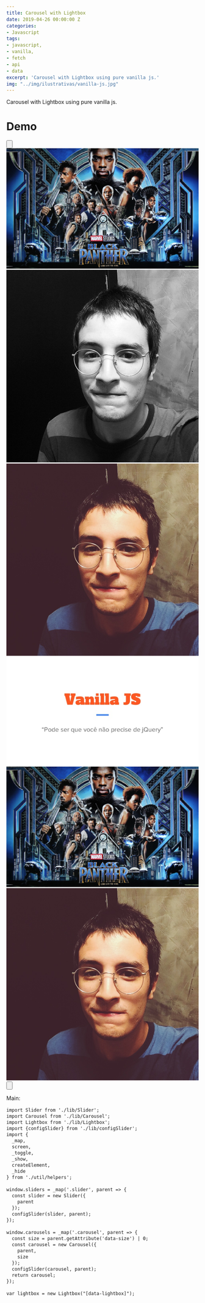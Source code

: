 ```yaml
---
title: Carousel with Lightbox
date: 2019-04-26 00:00:00 Z
categories:
- Javascript
tags:
- javascript,
- vanilla,
- fetch
- api
- data
excerpt: 'Carousel with Lightbox using pure vanilla js.'
img: "../img/ilustrativas/vanilla-js.jpg"
---
```


Carousel with Lightbox using pure vanilla js.

<h1>Demo</h1>
<div class="container-carousel">
    <section data-grid="row center" class="page-content">
        <button type="button" data-btn="link" data-control="#oculos-sol" class="icon" data-action="prev">
            <svg xmlns="https://www.w3.org/2000/svg" viewbox="0 0 129 129">
                <path d="M88.6 121.3c.8.8 1.8 1.2 2.9 1.2s2.1-.4 2.9-1.2c1.6-1.6 1.6-4.2 0-5.8l-51-51 51-51c1.6-1.6 1.6-4.2 0-5.8s-4.2-1.6-5.8 0l-54 53.9c-1.6 1.6-1.6 4.2 0 5.8l54 53.9z" />
            </svg>
        </button>
        <section id="oculos-sol" class="carousel" data-size="3" data-grid="row center justify" data-options="">
            <div class="img slide">
                <img data-lightbox src="../img/ilustrativas/black-panther.jpg" />
            </div>
            <div class="img slide">
                <img data-lightbox src="../img/ilustrativas/profile-2.JPG" />
            </div>
            <div class="img slide">
                <img data-lightbox src="../img/ilustrativas/profile.JPG" />
            </div>
            <div class="img slide">
                <img data-lightbox src="../img/ilustrativas/vanilla-js.jpg" />
            </div>
            <div class="img slide">
                <img data-lightbox src="../img/ilustrativas/black-panther.jpg" />
            </div>
            <div class="img slide">
                <img data-lightbox src="../img/ilustrativas/profile.jpg" />
            </div>
        </section>
        <button type="button" data-btn="link" data-control="#oculos-sol" class="icon" data-action="next">
            <svg xmlns="https://www.w3.org/2000/svg" viewbox="0 0 129 129">
                <path d="M40.4 121.3c-.8.8-1.8 1.2-2.9 1.2s-2.1-.4-2.9-1.2c-1.6-1.6-1.6-4.2 0-5.8l51-51-51-51c-1.6-1.6-1.6-4.2 0-5.8 1.6-1.6 4.2-1.6 5.8 0l53.9 53.9c1.6 1.6 1.6 4.2 0 5.8l-53.9 53.9z" />
            </svg>
        </button>
    </section>
</div>

Main:

```javacript
import Slider from './lib/Slider';
import Carousel from './lib/Carousel';
import Lightbox from './lib/Lightbox';
import {configSlider} from './lib/configSlider';
import {
  _map,
  screen,
  _toggle,
  _show,
  createElement,
  _hide
} from './util/helpers';

window.sliders = _map('.slider', parent => {
  const slider = new Slider({
    parent
  });
  configSlider(slider, parent);
});

window.carousels = _map('.carousel', parent => {
  const size = parent.getAttribute('data-size') | 0;
  const carousel = new Carousel({
    parent,
    size
  });
  configSlider(carousel, parent);
  return carousel;
});

var lightbox = new Lightbox("[data-lightbox]");
```

<!-- <div data-grid="small-spacing row">
    <a data-btn data-target="slider" class="active">Slider.js</a>
    <a data-btn data-target="carousel" class="">Carousel.js</a>
    <a data-btn data-target="lightbox" class="">Lighbox.js</a>
    <a data-btn data-target="config-slider" class="">configSlider.js</a>
</div>
<section>
    <div data-tab="slider">
        <pre>
            <code>
                export default class Slider {

                    constructor(config) {
                    this.type = 'Slider';
                    if (!(this instanceof Slider)) return new Slider(config);

                    this.parent = config.parent || document.querySelector(config.parentSelector || '.slider');
                    if (!this.parent) throw '[SLIDER]: Container não encontrado.';

                    this.childSelector = config.childSelector || '.slide';
                    if (!this.children.length) throw '[SLIDER]: Slides não encontrados.';

                    this.index = 0;
                    this.duration = config.duration || 3000;
                    this.parent.classList.add('set');
                    this.compose();
                    }

                    get children() {
                    return Array.prototype.slice.call(this.parent.querySelectorAll(this.childSelector));
                    }

                    get length() {
                    return this.children.length;
                    }

                    forEach(fn) {
                    return this.children.forEach(fn);
                    }

                    map(fn) {
                    return this.children.map(fn);
                    }

                    filter(fn) {
                    return this.children.filter(fn);
                    }

                    find(fn) {
                    return this.children.find(fn);
                    }

                    compose() {
                    var nextIndex, prevIndex;
                    prevIndex = this.index > 0 ? this.index - 1 : this.children.length - 1;
                    nextIndex = this.index < this.children.length - 1 ? this.index + 1 : 0;
                    this.forEach((el, i) => {
                        el.classList.remove('prev');
                        el.classList.remove('current');
                        el.classList.remove('next');
                        if (i === prevIndex) el.classList.add('prev');
                        if (i === nextIndex) el.classList.add('next');
                        if (i === this.index) el.classList.add('current');
                    });
                    return this;
                    }

                    play() {
                    var that;
                    that = this;
                    this.playingStateID = setInterval(function () {
                        return that.next();
                    }, this.duration);
                    this.isPlaying = true;
                    return this;
                    }

                    pause() {
                    clearInterval(this.playingStateID);
                    this.isPlaying = false;
                    return this;
                    }

                    playpause() {
                    if (this.isPlaying) {
                        return this.pause();
                    } else {
                        return this.play();
                    }
                    }

                    prev() {
                    var playingState;
                    if (this.index > 0) {
                        this.index--;
                    } else {
                        this.index = this.children.length - 1;
                    }
                    playingState = this.isPlaying;
                    if (playingState) {
                        this.pause();
                    }
                    this.compose();
                    if (playingState) {
                        return this.play();
                    }
                    }

                    next() {
                    var playingState;
                    if (this.index < this.children.length - 1) {
                        this.index++;
                    } else {
                        this.index = 0;
                    }
                    playingState = this.isPlaying;
                    if (playingState) {
                        this.pause();
                    }
                    this.compose();
                    if (playingState) {
                        return this.play();
                    }
                    }

                    goTo(index) {
                    this.index = index;
                    return this.compose();
                    }

                    on(event, fn) {
                    this.parent.addEventListener(event, fn);
                    return this;
                    }

                    off(event, fn) {
                    this.parent.removeEventListener(event, fn);
                    return this;
                    }

                    inspect(collapsed) {
                    console[collapsed === true ? 'groupCollapsed' : 'group'](this.type);
                    console.table(
                        Object.keys(this).map(key => {
                        return {
                            prop: key,
                            value: this[key],
                            type: typeof this[key]
                        }
                        })
                    );
                    console.log(this.parent);
                    console.log(this.children);
                    console.warn(Date.now().toString());
                    console.groupEnd(this.type);

                    return this;
                    }

                }                
            </code>
        </pre>
    </div>
    <div data-tab="carousel" hidden>
        <pre><code>
            import Slider from './Slider';

            export default class Carousel extends Slider {

            constructor(config) {
                config.parentSelector = config.parentSelector || '.carousel';
                super(config);
                this.type = 'Carousel';
                this.size = config.size | 0;
                this.compose();
            }

            compose() {
                const position = this.index + 1;
                this.forEach((slide, i) => {
                let itemOrder = i - position + 1;
                if (itemOrder < 0) itemOrder = this.length - position + i + 1;
                slide.setAttribute('data-order', itemOrder);

                slide.classList.remove('prev');
                slide.classList.remove('current');
                slide.classList.remove('next');
                slide.classList.remove('will-go-prev');
                slide.classList.remove('will-go-next');

                if (this.size) {
                    const className =
                    this.length <= this.size ? 'current' :
                    itemOrder > -1 && itemOrder < this.size ? 'current' :
                    itemOrder === -1 || itemOrder === this.length - 1 ? 'prev' :
                    itemOrder === this.size ? 'next' :
                    '';
                    if (!className) return this;
                    slide.classList.add(className);
                    slide.style.order = itemOrder;
                }

                if (this.dir) {
                    const animClassName = 'will-go-' + this.dir;
                    slide.classList.add(animClassName);
                    slide.addEventListener("webkitAnimationEnd", function() {
                    removeWillRenderClass(slide, animClassName);
                    });
                    slide.addEventListener("animationend", function() {
                    removeWillRenderClass(slide, animClassName);
                    });

                }
                });

                function removeWillRenderClass(slide, className) {
                slide.classList.remove(className);
                }

                return this;
            }

            prev() {
                this.dir = 'prev';
                return super.prev();
            }

            next() {
                this.dir = 'next';
                return super.next();
            }

            goTo(index) {
                this.dir = index > this.index ? 'next' : 'prev';
                return super.goTo(index);
            }

            }
        </pre>
        </code>
    </div>
    <div data-tab="lightbox" hidden>
        <pre><code>
        import {
            createElement
        } from '../util/helpers';

        export default class Lightbox {
            constructor(selector) {
                this.selector = selector;
                this.container = document.querySelector('.lightbox-container') || createElement('div', {
                    className: 'lightbox-container',
                    dataset: {
                        modal: '',
                        grid: 'center',
                    }
                })
                this.container.appendChild(this.prev);
                this.container.appendChild(this.wrapper);
                this.container.appendChild(this.next);
                //this.container.appendChild(this.closeButton);

                this.container.parentElement || document.body.appendChild(this.container);

                this.index = 0;
                this.wrapper.appendChild(this.closeButton);
                this.wrapper.appendChild(this.img);
                this.items.forEach((img, i) => {
                    img.addEventListener('click', () => {
                        this.show(i);
                    });
                })
            }
            get wrapper() {
                return this.container.querySelector('.lightbox-wrapper') || createElement('div', {
                    className: 'lightbox-wrapper',
                    dataset: {
                        cell: 'shrink',
                        grid: 'column'
                    }
                })
            }
            get prev() {
                return this.container.querySelector('.lightbox-prev') || createElement('button', {
                    className: 'lightbox-prev',
                    innerHTML: '<svg xmlns="https://www.w3.org/2000/svg" viewbox="0 0 129 129"><path d="M88.6 121.3c.8.8 1.8 1.2 2.9 1.2s2.1-.4 2.9-1.2c1.6-1.6 1.6-4.2 0-5.8l-51-51 51-51c1.6-1.6 1.6-4.2 0-5.8s-4.2-1.6-5.8 0l-54 53.9c-1.6 1.6-1.6 4.2 0 5.8l54 53.9z" /></svg>',
                    dataset: {
                        btn: 'link'
                    },
                    events: {
                        click: () => this.goPrev()
                    }
                });
            }
            get next() {
                return this.container.querySelector('.lightbox-next') || createElement('button', {
                    className: 'lightbox-next',
                    innerHTML: '<svg xmlns="https://www.w3.org/2000/svg" viewbox="0 0 129 129"><path d="M40.4 121.3c-.8.8-1.8 1.2-2.9 1.2s-2.1-.4-2.9-1.2c-1.6-1.6-1.6-4.2 0-5.8l51-51-51-51c-1.6-1.6-1.6-4.2 0-5.8 1.6-1.6 4.2-1.6 5.8 0l53.9 53.9c1.6 1.6 1.6 4.2 0 5.8l-53.9 53.9z" /></svg>',
                    dataset: {
                        btn: 'link'
                    },
                    events: {
                        click: () => this.goNext(),
                    }
                });
            }
            get closeButton() {
                return this.container.querySelector('.lightbox-close') || createElement('button', {
                    className: 'lightbox-close',
                    innerHTML: '<svg xmlns="https://www.w3.org/2000/svg" viewbox="0 0 512 512"><path fill="#fff" d="M505.943 6.058c-8.077-8.077-21.172-8.077-29.249 0L6.058 476.693c-8.077 8.077-8.077 21.172 0 29.249A20.612 20.612 0 0 0 20.683 512a20.614 20.614 0 0 0 14.625-6.059L505.943 35.306c8.076-8.076 8.076-21.171 0-29.248z"/><path fill="#fff" d="M505.942 476.694L35.306 6.059c-8.076-8.077-21.172-8.077-29.248 0-8.077 8.076-8.077 21.171 0 29.248l470.636 470.636a20.616 20.616 0 0 0 14.625 6.058 20.615 20.615 0 0 0 14.624-6.057c8.075-8.078 8.075-21.173-.001-29.25z"/></svg>',
                    dataset: {
                        btn: 'link',
                        cell: 'shrink end'
                    },
                    events: {
                        click: () => this.close()
                    }
                })
            }

            get items() {
                var domNodes = document.querySelectorAll(this.selector);
                return Array.prototype.slice.call(domNodes);
            }

            get img() {
                return this.wrapper.querySelector('.lightbox-img') || createElement('img', {
                    className: 'lightbox-img',
                });
            }

            open() {
                this.container.classList.add('target')
            }
            close() {
                this.container.classList.remove('target')
            }

            show(index) {
                this.index = index;
                const img = this.items[index];
                const src = img.getAttribute('data-lightbox') ? img.getAttribute('data-lightbox') : img.src;
                this.img.src = src;
                this.open();
            }

            goPrev() {
                let index = this.index - 1;
                if (index < 0) {
                    index = this.items.length - 1;
                }
                this.show(index);
            }
            goNext() {
                console.log(this);
                let index = this.index + 1;
                if (index >= this.items.length) {
                    index = 0;
                }        
                this.show(index);
            }
        }        
        </code></pre>
    </div>
    <div data-tab="config-slider" hidden>
        <pre><code>
        import {
            _map
        } from '../util/helpers';

        const sliderOptions = {
            autoplay: slider => {
            slider
                .play()
                .on('mouseover', () => slider.pause())
                .on('mouseout', () => slider.play());
            }
        };
        export function configSlider(slider, parent) {
            const first = parent.getAttribute('data-first') | 0;
            if (first) {
            slider.goTo(first);
            }
            const options = parent.hasAttribute('data-options') ? parent.getAttribute('data-options').split(' ') : [];
            options.forEach(option => sliderOptions[option] && sliderOptions[option](slider));

            const sliderCallbacks = {
            openOnMobile: () => {
                if (screen().width > 600) return;
                const first = slider.find(slide => slide.getAttribute('data-order') === '0');
                if (!first) return;
                const btn = first.querySelector('.info-img a[href^="javascript:"]');
                if (!btn) return;
                btn.click();
            }
            };

            _map('[data-control]', control => {
            const target = control.getAttribute('data-control');
            const targetElement = target ? document.querySelector(target) : null;

            if (targetElement && targetElement === slider.parent) {
                const action = control.getAttribute('data-action');
                if ((action === 'prev' || action === 'next') && (slider.size >= slider.length)) {
                control.setAttribute('data-oversize', true);
                }
                const actionData = control.getAttribute('data-params');
                const params = actionData ? actionData.split(',') : null;
                const callback = control.getAttribute('data-callback');
                if (action && slider[action] instanceof Function) {
                control.addEventListener('click', function () {
                    slider[action].apply(slider, params);
                    if (callback && sliderCallbacks[callback]) sliderCallbacks[callback]();
                });
                }
            }
            });
        }        
        </code></pre>
    </div>
</section> -->
